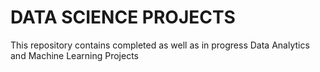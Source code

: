 # DATA SCIENCE PROJECTS
This repository contains completed as well as in progress Data Analytics and Machine Learning Projects
